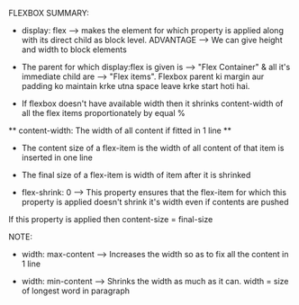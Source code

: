 FLEXBOX SUMMARY:

* display: flex --> makes the element for which property is applied along with its direct child as block level. ADVANTAGE --> We can give height and width to block elements

* The parent for which display:flex is given is --> "Flex Container" & all it's immediate child are --> "Flex items". Flexbox parent ki margin aur padding ko maintain krke utna space leave krke start hoti hai.

* If flexbox doesn't have available width then it shrinks content-width of all the flex items proportionately by equal %

** content-width: The width of all content if fitted in 1 line **

* The content size of a flex-item is the width of all content of that item is inserted in one line

* The final size of a flex-item is width of item after it is shrinked

* flex-shrink: 0 --> This property ensures that the flex-item for which this property is applied doesn't shrink it's width even if contents are pushed

If this property is applied then content-size = final-size

NOTE:

* width: max-content --> Increases the width so as to fix all the content in 1 line

* width: min-content --> Shrinks the width as much as it can. width = size of longest word in paragraph
